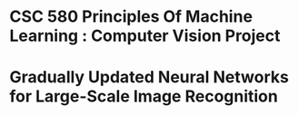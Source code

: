 # CSC 580 Principles Of Machine Learning : Computer Vision Project


# Gradually Updated Neural Networks for Large-Scale Image Recognition
